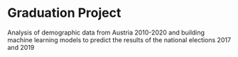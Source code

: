 # Graduation Project

Analysis of demographic data from Austria 2010-2020 and building machine learning models to predict the results of the national elections 2017 and 2019  
